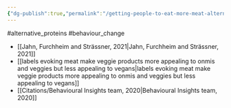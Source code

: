 ```yaml
---
{"dg-publish":true,"permalink":"/getting-people-to-eat-more-meat-alternatives/","tags":["alternative_proteins"],"created":"2024-03-10T17:07:33.000+00:00","updated":"2025-10-10T23:31:57.180+01:00"}
---
```


#alternative_proteins #behaviour_change 

- [[Jahn, Furchheim and Strässner, 2021\|Jahn, Furchheim and Strässner, 2021]]
- [[labels evoking meat make veggie products more appealing to onmis and veggies but less appealing to vegans\|labels evoking meat make veggie products more appealing to onmis and veggies but less appealing to vegans]]
- [[Citations/Behavioural Insights team, 2020\|Behavioural Insights team, 2020]]